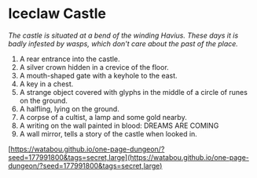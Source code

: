 # Iceclaw Castle

_The castle is situated at a bend of the winding Havius. These days it is badly infested by wasps, which don't care about the past of the place._

1. A rear entrance into the castle.
2. A silver crown hidden in a crevice of the floor.
3. A mouth-shaped gate with a keyhole to the east.
4. A key in a chest.
5. A strange object covered with glyphs in the middle of a circle of runes on the ground.
6. A halfling, lying on the ground.
7. A corpse of a cultist, a lamp and some gold nearby.
8. A writing on the wall painted in blood: DREAMS ARE COMING
9. A wall mirror, tells a story of the castle when looked in.

[https://watabou.github.io/one-page-dungeon/?seed=177991800&tags=secret,large](https://watabou.github.io/one-page-dungeon/?seed=177991800&tags=secret,large)

